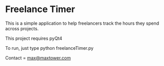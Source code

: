 Freelance Timer
====================

This is a simple application to help freelancers track the hours they spend across projects.

This project requires pyQt4

To run, just type
python freelanceTimer.py


Contact = max@maxtower.com

